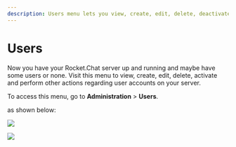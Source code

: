 ```yaml
---
description: Users menu lets you view, create, edit, delete, deactivate, and, invite users.
---
```


# Users

Now you have your Rocket.Chat server up and running and maybe have some users or none. Visit this menu to view, create, edit, delete, activate and perform other actions regarding user accounts on your server.

To access this menu, go to **Administration** > **Users**.

as shown below:

![](<../../../.gitbook/assets/2021-11-20\_23-29-48 (1) (1) (1) (1) (1) (18).png>)

![](<../../../.gitbook/assets/2021-11-21\_00-28-10 (1).png>)
